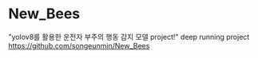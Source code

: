 # New_Bees
"yolov8를 활용한 운전자 부주의 행동 감지 모델 project!"
deep running project
https://github.com/songeunmin/New_Bees
